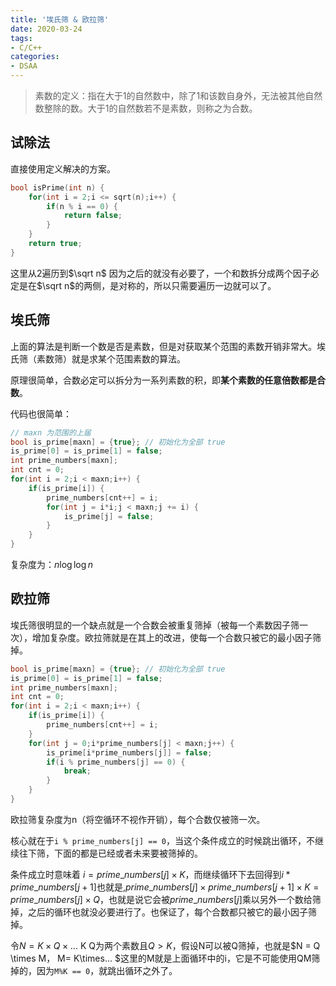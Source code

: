 ```yaml
---
title: '埃氏筛 & 欧拉筛'
date: 2020-03-24
tags:
- C/C++
categories:
- DSAA
---
```



> 素数的定义：指在大于1的自然数中，除了1和该数自身外，无法被其他自然数整除的数。大于1的自然数若不是素数，则称之为合数。

<!-- more -->

## 试除法

直接使用定义解决的方案。

```c++
bool isPrime(int n) {
    for(int i = 2;i <= sqrt(n);i++) {
        if(n % i == 0) {
            return false;
        }
    }
    return true;
}
```

这里从2遍历到$\sqrt n$ 因为之后的就没有必要了，一个和数拆分成两个因子必定是在$\sqrt n$的两侧，是对称的，所以只需要遍历一边就可以了。


## 埃氏筛

上面的算法是判断一个数是否是素数，但是对获取某个范围的素数开销非常大。埃氏筛（素数筛）就是求某个范围素数的算法。

原理很简单，合数必定可以拆分为一系列素数的积，即**某个素数的任意倍数都是合数**。

代码也很简单：

```c++
// maxn 为范围的上届
bool is_prime[maxn] = {true}; // 初始化为全部 true
is_prime[0] = is_prime[1] = false;
int prime_numbers[maxn];
int cnt = 0;
for(int i = 2;i < maxn;i++) {
    if(is_prime[i]) {
        prime_numbers[cnt++] = i;
        for(int j = i*i;j < maxn;j += i) {
            is_prime[j] = false;
        }
    }
}
```

复杂度为：$n\log \log n$

## 欧拉筛

埃氏筛很明显的一个缺点就是一个合数会被重复筛掉（被每一个素数因子筛一次），增加复杂度。欧拉筛就是在其上的改进，使每一个合数只被它的最小因子筛掉。

```c++
bool is_prime[maxn] = {true}; // 初始化为全部 true
is_prime[0] = is_prime[1] = false;
int prime_numbers[maxn];
int cnt = 0;
for(int i = 2;i < maxn;i++) {
    if(is_prime[i]) {
        prime_numbers[cnt++] = i;
    }
    for(int j = 0;i*prime_numbers[j] < maxn;j++) {
        is_prime[i*prime_numbers[j]] = false;
        if(i % prime_numbers[j] == 0) {
            break;
        }
    }
}
```

欧拉筛复杂度为n（将空循环不视作开销），每个合数仅被筛一次。

核心就在于`i % prime_numbers[j] == 0`，当这个条件成立的时候跳出循环，不继续往下筛，下面的都是已经或者未来要被筛掉的。

条件成立时意味着 $i = prime\_numbers[j] \times K$，而继续循环下去回得到$i*prime\_numbers[j+1]$也就是,$prime\_numbers[j]\times prime\_numbers[j+1] \times K = prime\_numbers[j] \times Q$，也就是说它会被$prime\_numbers[j]$乘以另外一个数给筛掉，之后的循环也就没必要进行了。也保证了，每个合数都只被它的最小因子筛掉。

令$N = K \times Q \times ...$  K Q为两个素数且$Q \gt K$，假设N可以被Q筛掉，也就是$N = Q \times M， M= K\times... $这里的M就是上面循环中的i，它是不可能使用QM筛掉的，因为`M%K == 0`，就跳出循环之外了。